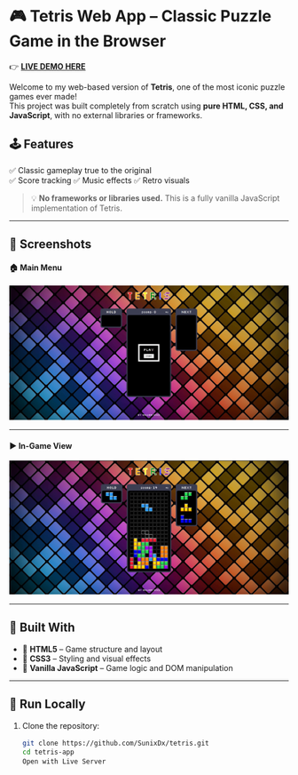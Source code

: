 # 🎮 Tetris Web App – Classic Puzzle Game in the Browser

👉 **[LIVE DEMO HERE](tetris-sandy-delta.vercel.app)** 

Welcome to my web-based version of **Tetris**, one of the most iconic puzzle games ever made!  
This project was built completely from scratch using **pure HTML, CSS, and JavaScript**, with no external libraries or frameworks.


## 🕹️ Features

✅ Classic gameplay true to the original  
✅ Score tracking
✅ Music effects
✅ Retro visuals

> 💡 **No frameworks or libraries used.** This is a fully vanilla JavaScript implementation of Tetris.

---

## 📸 Screenshots

#### 🏠 Main Menu

![Gameplay](public/images/Main.png)

---

#### ▶️ In-Game View

![Main Menu](public/images/Play.png) 

---

## 🧠 Built With

- 🧾 **HTML5** – Game structure and layout  
- 🎨 **CSS3** – Styling and visual effects  
- 📜 **Vanilla JavaScript** – Game logic and DOM manipulation

---

## 📂 Run Locally

1. Clone the repository:
   ```bash
   git clone https://github.com/SunixDx/tetris.git
   cd tetris-app
   Open with Live Server
